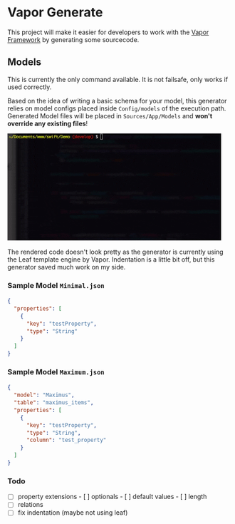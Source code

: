 # Vapor Generate

This project will make it easier for developers to work with the [Vapor Framework](https://vapor.codes) by generating some sourcecode.

## Models

This is currently the only command available. It is not failsafe, only works if used correctly.

Based on the idea of writing a basic schema for your model, this generator relies on model configs placed inside `Config/models` of the execution path.
Generated Model files will be placed in `Sources/App/Models` and **won't override any existing files**!

![Terminal](Assets/Terminal.gif?raw=true "Terminal")

The rendered code doesn't look pretty as the generator is currently using the Leaf template engine by Vapor. Indentation is a little bit off, but this generator saved much work on my side.

### Sample Model `Minimal.json`

```json
{
  "properties": [
    {
      "key": "testProperty",
      "type": "String"
    }
  ]
}
```

### Sample Model `Maximum.json` 

```json
{
  "model": "Maximus",
  "table": "maximus_items",
  "properties": [
    {
      "key": "testProperty",
      "type": "String",
      "column": "test_property"
    }
  ]
}
```

### Todo

- [ ] property extensions
      - [ ] optionals
      - [ ] default values
      - [ ] length
- [ ] relations
- [ ] fix indentation (maybe not using leaf)
